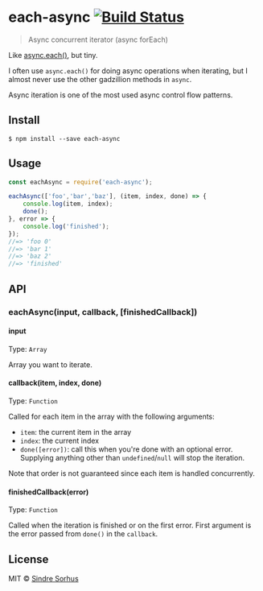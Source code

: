 # each-async [![Build Status](https://travis-ci.org/sindresorhus/each-async.svg?branch=master)](https://travis-ci.org/sindresorhus/each-async)

> Async concurrent iterator (async forEach)

Like [async.each()](https://github.com/caolan/async#eacharr-iterator-callback), but tiny.

I often use `async.each()` for doing async operations when iterating, but I almost never use the other gadzillion methods in `async`.

Async iteration is one of the most used async control flow patterns.


## Install

```
$ npm install --save each-async
```


## Usage

```js
const eachAsync = require('each-async');

eachAsync(['foo','bar','baz'], (item, index, done) => {
	console.log(item, index);
	done();
}, error => {
	console.log('finished');
});
//=> 'foo 0'
//=> 'bar 1'
//=> 'baz 2'
//=> 'finished'
```


## API

### eachAsync(input, callback, [finishedCallback])

#### input

Type: `Array`

Array you want to iterate.

#### callback(item, index, done)

Type: `Function`

Called for each item in the array with the following arguments:

- `item`: the current item in the array
- `index`: the current index
- `done([error])`: call this when you're done with an optional error. Supplying anything other than `undefined`/`null` will stop the iteration.

Note that order is not guaranteed since each item is handled concurrently.

#### finishedCallback(error)

Type: `Function`

Called when the iteration is finished or on the first error. First argument is the error passed from `done()` in the `callback`.


## License

MIT © [Sindre Sorhus](https://sindresorhus.com)
